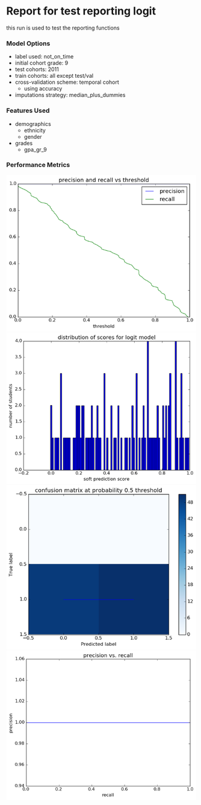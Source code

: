 # Report for test reporting logit
this run is used to test the reporting functions

### Model Options
* label used: not_on_time
* initial cohort grade: 9
* test cohorts: 2011
* train cohorts: all except test/val
* cross-validation scheme: temporal cohort
	 * using accuracy
* imputations strategy: median_plus_dummies

### Features Used
* demographics
	 * ethnicity
	 * gender
* grades
	 * gpa_gr_9

### Performance Metrics
![test_reporting_logit_precision_recall.png](test_reporting_logit_precision_recall.png)
![test_reporting_logit_score_dist.png](test_reporting_logit_score_dist.png)
![test_reporting_logit_confusion_mat_0.5.png](test_reporting_logit_confusion_mat_0.5.png)
![test_reporting_logit_pr_vs_threshold.png](test_reporting_logit_pr_vs_threshold.png)
